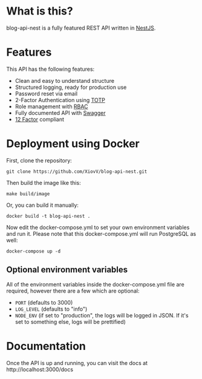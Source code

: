 # What is this?
blog-api-nest is a fully featured REST API written in [NestJS](https://nestjs.com/).

# Features
This API has the following features:
- Clean and easy to understand structure
- Structured logging, ready for production use
- Password reset via email
- 2-Factor Authentication using [TOTP](https://en.wikipedia.org/wiki/Time-based_one-time_password)
- Role management with [RBAC](https://en.wikipedia.org/wiki/Role-based_access_control)
- Fully documented API with [Swagger](https://swagger.io/)
- [12 Factor](https://12factor.net/) compliant

# Deployment using Docker
First, clone the repository:
```shell
git clone https://github.com/XiovV/blog-api-nest.git
```
Then build the image like this:
```shell
make build/image
```
Or, you can build it manually:
```shell
docker build -t blog-api-nest .
```
Now edit the docker-compose.yml to set your own environment variables and run it. Please note that this docker-compose.yml will run PostgreSQL as well:
```shell
docker-compose up -d
```
## Optional environment variables
All of the environment variables inside the docker-compose.yml file are required, however there are a few which are optional:
- `PORT` (defaults to 3000)
- `LOG_LEVEL` (defaults to "info")
- `NODE_ENV` (if set to "production", the logs will be logged in JSON. If it's set to something else, logs will be prettified)

# Documentation
Once the API is up and running, you can visit the docs at http://localhost:3000/docs
